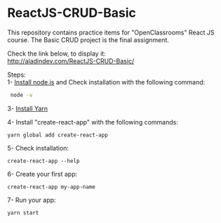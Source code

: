# ReactJS-CRUD-Basic

This repository contains practice items for "OpenClassrooms" React JS course.
The Basic CRUD project is the final assignment.
  
Check the link below, to display it:  
http://aladindev.com/ReactJS-CRUD-Basic/

Steps:  
1- [Install node.js](https://nodejs.org/en/download/) and  Check installation with the following command:  
```bash
 node -v  
 ```
  
3- [Install Yarn](https://yarnpkg.com/en/docs/install#windows-stable)
  
4- Install "create-react-app" with the following commands:  
```console
yarn global add create-react-app
```
  
5- Check installation:  
```console
create-react-app --help
```
  
6- Create your first app:  
```
create-react-app my-app-name
```
  
7- Run your app:  
```console
yarn start
```
  
  
